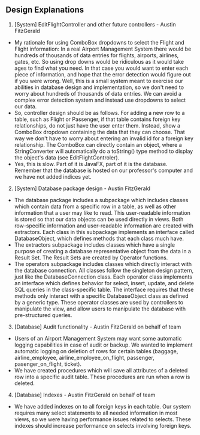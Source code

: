 
## Design Explanations

1. [System] EditFlightController and other future controllers - Austin FitzGerald
- My rationale for using ComboBox dropdowns to select the Flight and Flight information:
In a real Airport Management System there would be hundreds of thousands of data entries for flights, airports, airlines, gates, etc. So using drop downs would be ridiculous as it would take ages to find what you need. In that case you would want to enter each piece of information, and hope that the error detection would figure out if you were wrong. Well, this is a small system meant to exercise our abilities in database design and implementation, so we don't need to worry about hundreds of thousands of data entries. We can avoid a complex error detection system and instead use dropdowns to select our data.
- So, controller design should be as follows. For adding a new row to a table, such as Flight or Passenger, if that table contains foreign key relationships, do not just have the user enter them. Instead, show a ComboBox dropdown containing the data that they can choose. That way we don't have to worry about entering an invalid id for a foreign key relationship. The ComboBox can directly contain an object, where a StringConverter will automatically do a toString() type method to display the object's data (see EditFlightControler).
- Yes, this is slow. Part of it is JavaFX, part of it is the database. Remember that the database is hosted on our professor's computer and we have not added indices yet.

2. [System] Database package design - Austin FitzGerald
- The database package includes a subpackage which includes classes which contain data from a specific row in a table, as well as other information that a user may like to read. This user-readable information is stored so that our data objects can be used directly in views. Both row-specific information and user-readable information are created with extractors. Each class in this subpackage implements an interface called DatabaseObject, which defines methods that each class much have.
- The extractors subpackage includes classes which have a single purpose of creating a database representative object from the data in a Result Set. The Result Sets are created by Operator functions.
- The operators subpackage includes classes which directly interact with the database connection. All classes follow the singleton design pattern, just like the DatabaseConnection class. Each operator class implements an interface which defines behavior for select, insert, update, and delete SQL queries in the class-specific table. The interface requires that these methods only interact with a specific DatabaseObject class as defined by a generic type. These operator classes are used by controllers to manipulate the view, and allow users to manipulate the database with pre-structured queries.

3. [Database] Audit functionality - Austin FitzGerald on behalf of team
- Users of an Airport Management System may want some automatic logging capabilities in case of audit or backup. We wanted to implement automatic logging on deletion of rows for certain tables (baggage, airline_employee, airline_employee_on_flight, passenger, pasenger_on_flight, ticket).
- We have created procedures which will save all attributes of a deleted row into a specific audit table. These procedures are run when a row is deleted.

4. [Database] Indexes - Austin FitzGerald on behalf of team
- We have added indexes on to all foreign keys in each table. Our system requires many select statements to all needed information in most views, so we were having performance issues related to selects. These indexes should increase performance on selects involving foreign keys.
